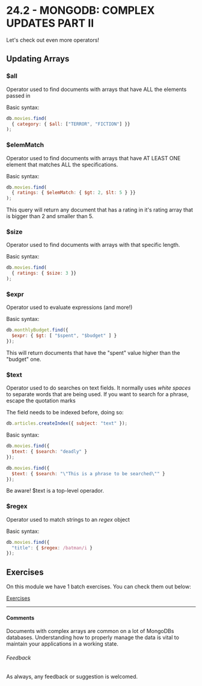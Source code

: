 # 24.2 - MONGODB: COMPLEX UPDATES PART II

Let's check out even more operators!

## Updating Arrays

### $all

Operator used to find documents with arrays that have ALL the elements passed in

Basic syntax:

```javascript
db.movies.find(
  { category: { $all: ["TERROR", "FICTION"] }}
);
```

### $elemMatch

Operator used to find documents with arrays that have AT LEAST ONE element that matches ALL the specifications.

Basic syntax:

```javascript
db.movies.find(
  { ratings: { $elemMatch: { $gt: 2, $lt: 5 } }}
);
```

This query will return any document that has a rating in it's rating array that is bigger than 2 and smaller than 5.

### $size

Operator used to find documents with arrays with that specific length.

Basic syntax:

```javascript
db.movies.find(
  { ratings: { $size: 3 }}
);
```

### $expr

Operator used to evaluate expressions (and more!)

Basic syntax:

```javascript
db.monthlyBudget.find({
  $expr: { $gt: [ "$spent", "$budget" ] }
});
```

This will return documents that have the "spent" value higher than the "budget" one.

### $text

Operator used to do searches on text fields. It normally uses *white spaces* to separate words that are being used. If you want to search for a phrase, escape the quotation marks

The field needs to be indexed before, doing so:

```javascript
db.articles.createIndex({ subject: "text" });
```

Basic syntax:

```javascript
db.movies.find({
  $text: { $search: "deadly" }
});
```

```javascript
db.movies.find({
  $text: { $search: "\"This is a phrase to be searched\"" }
});
```

Be aware! $text is a top-level operador.

### $regex

Operator used to match strings to an *regex* object

Basic syntax:

```javascript
db.movies.find({
  "title": { $regex: /batman/i }
});
```

## Exercises

On this module we have 1 batch exercises. You can check them out below:

[Exercises](./exercises/exercises.md)

----

#### Comments

Documents with complex arrays are common on a lot of MongoDBs databases. Understanding how to properly manage the data is vital to maintain your applications in a working state.

###### Feedback

As always, any feedback or suggestion is welcomed.

